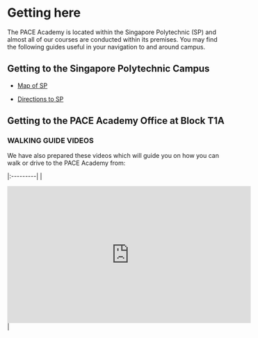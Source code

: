 # Getting here

The PACE Academy is located within the Singapore Polytechnic (SP) and almost all of our courses are conducted within its premises. You may find the following guides useful in your navigation to and around campus.

## Getting to the Singapore Polytechnic Campus

* [Map of SP](https://www.sp.edu.sg/map)

* [Directions to SP](https://www.sp.edu.sg/sp/about-sp/visit-us/directions-to-sp)

## Getting to the PACE Academy Office at Block T1A

### WALKING GUIDE VIDEOS

We have also prepared these videos which will guide you on how you can walk or drive to the PACE Academy from:


|:---------|
|<div class="opendoc-video">
<iframe width="560" height="315" src="https://youtu.be/pdTsjfa-pmc" frameborder="0" allow="autoplay; encrypted-media" allowfullscreen></iframe>
</div>|


